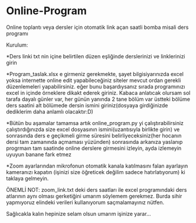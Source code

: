 # Online-Program
Online toplantı veya dersler için otomatik link açan saatli bomba misali ders programı

Kurulum:

*Ders linki txt nin içine belirtilen düzen eşliğinde derslerinizi ve linklerinizi girin

*Program_taslak.xlsx e girmeniz gerekmekte, şayet bilgisiyarınızda excel yoksa internette online edit yapabileceğiniz siteler mevcut ordan gerekli düzenlemeleri yapabilirsiniz. eğer bunu başardıysanız sırada programınızı excel in içinde örneklere dikakt ederek giriniz. Kabaca anlatıcak olursam sol tarafa dayalı günler var, her günün yanında 2 tane bölüm var üstteki bölüme ders saatini alt bölümede dersin ismini giriniz(dosyaya girdiğinizde dediklerim daha anlamlı olacaktır:D)

*Bütün bu aşamalar tamamsa artık online_program.py yi çalıştırabilirsiniz çalıştırdığınızda size excel dosyasının ismini(uzantısıyla birlikte girin) ve sonrasında ders e geçikmeli girme süresini belirliyeceksiniz(her hocanın dersi tam zamanında açmaması yüzünden) sonrasında arkanıza yaslanıp progrmaın tam saatinde online derslere girmesini izleyin, ayda izlemeyin uyuyun banane fark etmez

*Zoom ayarlarından mikrofonun otomatik kanala katılmasını falan ayarlayın kameranızı kapatın (işinizi size öğreticek değilim sadece hatırlatıyorum) ki taklaya gelmeyin.

ÖNEMLİ NOT:
zoom_link.txt deki ders saatları ile excel programındaki ders atlarının aynı olması gerketiğini umarım söylemem gerekmez. Burda sihir yapmıyoruz elindeki verileri kullanıyorum saçmalamayınız nütfen.

Sağlıcakla kalın hepinize selam olsun umarım işinize yarar...
